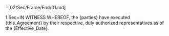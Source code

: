 =[02/Sec/Frame/End/01.md]

1.Sec=IN WITNESS WHEREOF, the {parties} have executed {this_Agreement} by their respective, duly authorized representatives as of the {Effective_Date}.
